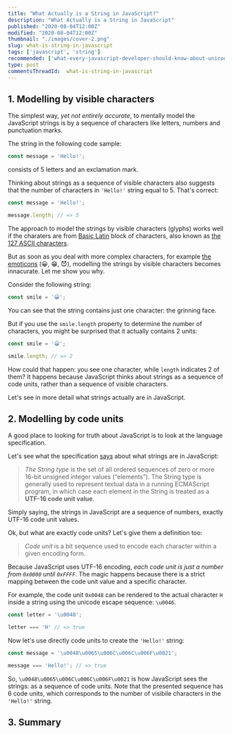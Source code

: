 ```yaml
---
title: "What Actually is a String in JavaScript?"
description: "What Actually is a String in JavaScript"
published: "2020-08-04T12:00Z"
modified: "2020-08-04T12:00Z"
thumbnail: "./images/cover-2.png"
slug: what-is-string-in-javascript
tags: ['javascript', 'string']
recommended: ['what-every-javascript-developer-should-know-about-unicode', 'string-interpolation-in-javascript']
type: post
commentsThreadId:  what-is-string-in-javascript
---
```


## 1. Modelling by visible characters

The simplest way, *yet not entirely accurate*, to mentally model the JavaScript strings is by a sequence of characters like letters, numbers and punctuation marks.  

The string in the following code sample:

```javascript
const message = 'Hello!';
```

consists of 5 letters and an exclamation mark.  

Thinking about strings as a sequence of visible characters also suggests that the number of characters in 
`'Hello!'` string equal to 5. That's correct:

```javascript
const message = 'Hello!';

message.length; // => 5
```

The approach to model the strings by visible characters (glyphs) works well if the charaters are from [Basic Latin](https://en.wikipedia.org/wiki/Basic_Latin_(Unicode_block)) block of characters, also known as [the 127 ASCII characters](https://theasciicode.com.ar/).  

But as soon as you deal with more complex characters, for example [the emoticons](https://en.wikipedia.org/wiki/Emoticons_(Unicode_block)) (😀, 😁, 😈), modelling the strings by visible characters becomes innacurate. Let me show you why.    

Consider the following string:

```javascript
const smile = '😀';
```

You can see that the string contains just one character: the grinning face.  

But if you use the `smile.length` property to determine the number of characters, you might be surprised that it actually contains 2 units:

```javascript
const smile = '😀';

smile.length; // => 2
```

How could that happen: you see one character, while `length` indicates 2 of them?  It happens because JavaScript thinks about strings as a sequence of code units, rather than a sequence of visible characters.  

Let's see in more detail what strings actually are in JavaScript.  

## 2. Modelling by code units

A good place to looking for truth about JavaScript is to look at the language specification.  

Let's see what the specification [says](https://tc39.es/ecma262/#sec-ecmascript-language-types-string-type) about what strings are in JavaScript:

> *The String type* is the set of all ordered sequences of zero or more 16-bit unsigned integer values (“elements”). The String type is generally used to represent textual data in a running ECMAScript program, in which case each element in the String is treated as a **UTF-16 code unit value**.  

Simply saying, the strings in JavaScript are a sequence of numbers, exactly UTF-16 code unit values.  

Ok, but what are exactly code units? Let's give them a definition too:

> *Code unit* is a bit sequence used to encode each character within a given encoding form.

Because JavaScript uses UTF-16 encoding, *each code unit is just a number from `0x0000` until `0xFFFF`*. The magic happens because there is a strict mapping between the code unit value and a specific character.  

For example, the code unit `0x0048` can be rendered to the actual character `H` inside a string using the unicode escape sequence: `\u0046`.  

```javascript
const letter = '\u0048';

letter === 'H' // => true
```

Now let's use directly code units to create the `'Hello!'` string:

```javascript
const message = '\u0048\u0065\u006C\u006C\u006F\u0021';

message === 'Hello!'; // => true
```

So, `\u0048\u0065\u006C\u006C\u006F\u0021` is how JavaScript sees the strings: as a sequence of code units. Note that the presented sequence has 6 code units, which corresponds to the number of visibile characters in the `'Hello!'` string.  



## 3. Summary